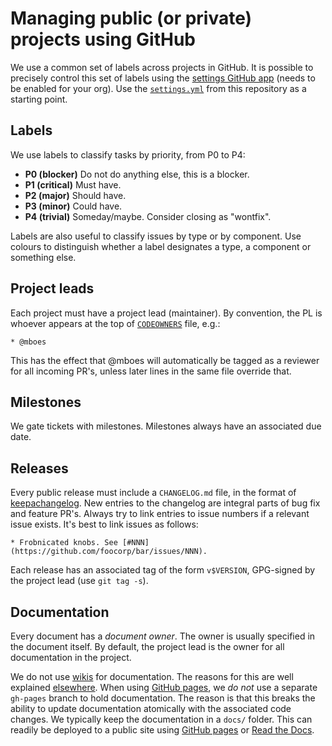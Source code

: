 # Managing public (or private) projects using GitHub

We use a common set of labels across projects in GitHub. It is
possible to precisely control this set of labels using
the [settings GitHub app][github-app-settings] (needs to be enabled
for your org). Use the [`settings.yml`](../.github/settings.yml) from
this repository as a starting point.

[github-app-settings]: https://github.com/probot/settings

## Labels

We use labels to classify tasks by priority, from P0 to P4:

* **P0 (blocker)** Do not do anything else, this is a blocker.
* **P1 (critical)** Must have.
* **P2 (major)** Should have.
* **P3 (minor)** Could have.
* **P4 (trivial)** Someday/maybe. Consider closing as "wontfix".

Labels are also useful to classify issues by type or by component. Use
colours to distinguish whether a label designates a type, a component
or something else.

## Project leads

Each project must have a project lead (maintainer). By convention, the
PL is whoever appears at the top of [`CODEOWNERS`][github-codeowners]
file, e.g.:

```
* @mboes
```

This has the effect that @mboes will automatically be tagged as
a reviewer for all incoming PR's, unless later lines in the same file
override that.

[github-codeowners]: https://help.github.com/articles/about-codeowners/

## Milestones

We gate tickets with milestones. Milestones always have an associated
due date.

## Releases

Every public release must include a `CHANGELOG.md` file, in the format
of [keepachangelog]. New entries to the changelog are integral parts
of bug fix and feature PR's. Always try to link entries to issue
numbers if a relevant issue exists. It's best to link issues as
follows:

```
* Frobnicated knobs. See [#NNN](https://github.com/foocorp/bar/issues/NNN).
```

Each release has an associated tag of the form `v$VERSION`, GPG-signed
by the project lead (use `git tag -s`).

[keepachangelog]: https://keepachangelog.com/en/1.0.0/

## Documentation

Every document has a *document owner*. The owner is usually specified
in the document itself. By default, the project lead is the owner for
all documentation in the project.

We do not use [wikis][github-wiki] for documentation. The reasons for
this are well explained [elsewhere][yesod-documentation-thoughts].
When using [GitHub pages][github-pages], we *do not* use a separate
`gh-pages` branch to hold documentation. The reason is that this
breaks the ability to update documentation atomically with the
associated code changes. We typically keep the documentation in
a `docs/` folder. This can readily be deployed to a public site
using [GitHub pages][github-pages-conf]
or [Read the Docs][readthedocs].

[github-pages]: https://pages.github.com/
[github-pages-conf]: https://help.github.com/articles/configuring-a-publishing-source-for-github-pages/
[github-wiki]: https://help.github.com/articles/about-github-wikis/
[readthedocs]: https://docs.readthedocs.io/en/latest/getting_started.html
[yesod-documentation-thoughts]: https://www.yesodweb.com/blog/2015/08/thoughts-on-documentation
